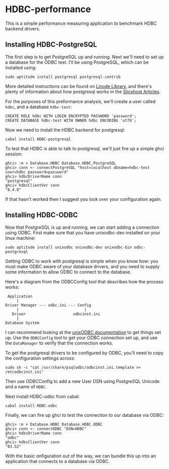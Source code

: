 HDBC-performance
================

This is a simple performance measuring application to benchmark HDBC backend
drivers.


Installing HDBC-PostgreSQL
--------------------------

The first step is to get PostgreSQL up and running. Next we'll need to set up a
database for the ODBC test. I'll be using PostgreSQL, which can be installed
using:

    sudo aptitude install postgresql postgresql-contrib

More detailed instructions can be found on [Linode Library][1], and there's
plenty of information about how postgresql works in the [Slicehost Articles][2].

For the purposes of this preformance analysis, we'll create a user called
`hdbc`, and a database `hdbc-test`:

    CREATE ROLE hdbc WITH LOGIN ENCRYPTED PASSWORD 'password';
    CREATE DATABASE hdbc-test WITH OWNER hdbc ENCODING 'utf8';

Now we need to install the HDBC backend for postgresql:

    cabal install HDBC-postgresql

To test that HDBC is able to talk to postgresql, we'll just fire up a simple
ghci session:

    ghci> :m + Database.HDBC Database.HDBC.PostgreSQL
    ghci> conn <- connectPostgreSQL "host=localhost dbname=hdbc-test user=hdbc password=password"
    ghci> hdbcDriverName conn
    "postgresql"
    ghci> hdbcClientVer conn
    "8.4.8"

If that hasn't worked then I suggest you look over your configuration again.

Installing HDBC-ODBC
--------------------

Now that PostgreSQL is up and running, we can start adding a connection using
ODBC.
First make sure that you have unixodbc-dev installed on your linux machine:

    sudo aptitude install unixodbc unixodbc-dev unixodbc-bin odbc-postgresql

Getting ODBC to work with postgresql is simple when you know how: you must
make ODBC aware of your database drivers, and you need to supply some
information to allow ODBC to connect to the database.

Here's a diagram from the ODBCConfig tool that describes how the process works:

     Application
         |
    Driver Manager --- odbc.ini --- Config
         |                             |
       Driver                     odbcinst.ini
         |
    Database System

I can recommend looking at the [unixODBC documentation][3] to get things set up.
Use the `ODBCConfig` tool to get your ODBC connection set up, and use
the `DataManager` to verify that the connection works.

To get the postgresql drivers to be configured by ODBC, you'll need to
copy the configuration settings across:

    sudo sh -c "cat /usr/share/psqlodbc/odbcinst.ini.template >> /etcodbcinst.ini"

Then use ODBCConfig to add a new User DSN using PostgreSQL Unicode and
a name of `HDBC`.

Next install HDBC-odbc from cabal:

    cabal install HDBC-odbc

Finally, we can fire up ghci to test the connection to our database via ODBC:

    ghci> :m + Database.HDBC Database.HDBC.ODBC
    ghci> conn <- connectODBC "DSN=HDBC"
    ghci> hdbcDriverName conn
    "odbc"
    ghci> hdbcClientVer conn
    "03.52"

With the basic onfiguration out of the way, we can bundle this up into an
application that connects to a database via ODBC.

[1]: http://library.linode.com/databases/postgresql
[2]: http://articles.slicehost.com/postgresql
[3]: http://www.unixodbc.org/odbcinst.html
